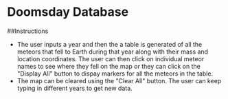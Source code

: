 # Doomsday Database

##Instructions

* The user inputs a year and then the a table is generated of all the meteors that fell to Earth during that year along with their mass and location coordinates. The user can then click on individual meteor names to see where they fell on the map or they can click on the "Display All" button to dispay markers for all the meteors in the table.
* The map can be cleared using the "Clear All" button. The user can keep typing in different years to get new data.